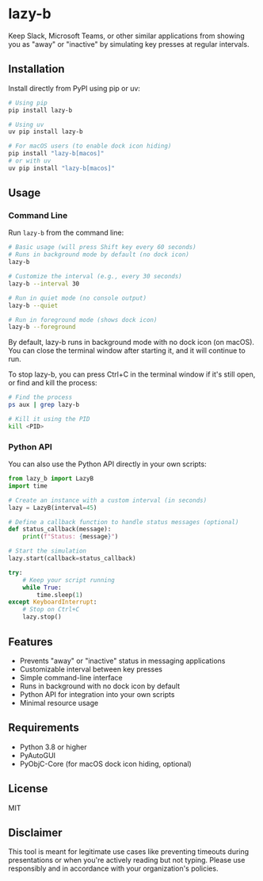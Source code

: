# lazy-b

Keep Slack, Microsoft Teams, or other similar applications from showing you as "away" or "inactive" by simulating key presses at regular intervals.

## Installation

Install directly from PyPI using pip or uv:

```bash
# Using pip
pip install lazy-b

# Using uv
uv pip install lazy-b

# For macOS users (to enable dock icon hiding)
pip install "lazy-b[macos]"
# or with uv
uv pip install "lazy-b[macos]"
```

## Usage

### Command Line

Run `lazy-b` from the command line:

```bash
# Basic usage (will press Shift key every 60 seconds)
# Runs in background mode by default (no dock icon)
lazy-b

# Customize the interval (e.g., every 30 seconds)
lazy-b --interval 30

# Run in quiet mode (no console output)
lazy-b --quiet

# Run in foreground mode (shows dock icon)
lazy-b --foreground
```

By default, lazy-b runs in background mode with no dock icon (on macOS). You can close the terminal window after starting it, and it will continue to run.

To stop lazy-b, you can press Ctrl+C in the terminal window if it's still open, or find and kill the process:

```bash
# Find the process
ps aux | grep lazy-b

# Kill it using the PID
kill <PID>
```

### Python API

You can also use the Python API directly in your own scripts:

```python
from lazy_b import LazyB
import time

# Create an instance with a custom interval (in seconds)
lazy = LazyB(interval=45)

# Define a callback function to handle status messages (optional)
def status_callback(message):
    print(f"Status: {message}")

# Start the simulation
lazy.start(callback=status_callback)

try:
    # Keep your script running
    while True:
        time.sleep(1)
except KeyboardInterrupt:
    # Stop on Ctrl+C
    lazy.stop()
```

## Features

- Prevents "away" or "inactive" status in messaging applications
- Customizable interval between key presses
- Simple command-line interface
- Runs in background with no dock icon by default
- Python API for integration into your own scripts
- Minimal resource usage

## Requirements

- Python 3.8 or higher
- PyAutoGUI
- PyObjC-Core (for macOS dock icon hiding, optional)

## License

MIT

## Disclaimer

This tool is meant for legitimate use cases like preventing timeouts during presentations or when you're actively reading but not typing. Please use responsibly and in accordance with your organization's policies.

